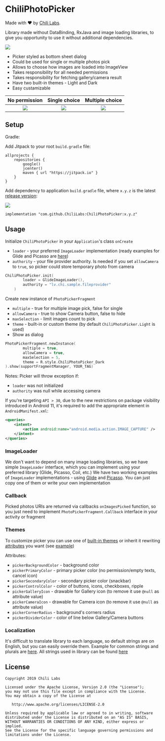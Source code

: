 # ChiliPhotoPicker

Made with ❤️ by [Chili Labs](https://chililabs.io).

Library made without DataBinding, RxJava and image loading libraries, to give you opportunity to use it without additional dependencies.

![](images/example.gif)

- Picker styled as bottom sheet dialog
- Could be used for single or multiple photos pick
- Allows to choose how images are loaded into ImageView
- Takes responsibility for all needed permissions
- Takes responsibility for fetching gallery/camera result
- Have two built-in themes - Light and Dark
- Easy custamizable


| No permission                   | Single choice                      | Multiple choice                   |
|:-------------------------------:|:----------------------------------:|:---------------------------------:|
|![](images/screen_permission.png)| ![](images/screen_single.png)      | ![](images/screen_multiple.png)   |

## Setup

Gradle:

Add Jitpack to your root `build.gradle` file:

```
allprojects {
    repositories {
        google()
        jcenter()
        maven { url "https://jitpack.io" }
    }
}
```

Add dependency to application `build.gradle` file, where `x.y.z` is the latest [release version](https://github.com/ChiliLabs/ChiliPhotoPicker/releases):

[![](https://jitpack.io/v/ChiliLabs/ChiliPhotoPicker.svg)](https://jitpack.io/#ChiliLabs/ChiliPhotoPicker)

```
implementation "com.github.ChiliLabs:ChiliPhotoPicker:x.y.z"
```

## Usage

Initialize `ChiliPhotoPicker` in your `Application`'s class `onCreate`
- `loader` - your preferred `ImageLoader` implementation (ready examples for Glide and Picasso are [here](https://github.com/ChiliLabs/ChiliPhotoPicker/tree/master/sample/src/main/java/lv/chi/chiliphotopicker/loaders))
- `authority` - your file provider authority. Is needed if you set `allowCamera` to `true`, so picker could store temporary photo from camera

``` kotlin
ChiliPhotoPicker.init(
        loader = GlideImageLoader(),
        authority = "lv.chi.sample.fileprovider"
    )
```

Create new instance of `PhotoPickerFragment`
- `multiple` - true for multiple image pick, false for single
- `allowCamera` - true to show Camera button, false to hide
- `maxSelection` - limit images count to pick
- `theme` - built-in or custom theme (by default `ChiliPhotoPicker.Light` is used)
- Show as dialog

``` kotlin
PhotoPickerFragment.newInstance(
        multiple = true, 
        allowCamera = true,
        maxSelection = 5,
        theme = R.style.ChiliPhotoPicker_Dark
).show(supportFragmentManager, YOUR_TAG)
```

Notes:
Picker will throw exception if:
- `loader` was not initialized
- `authority` was null while accessing camera

If you're targeting `API > 30`, due to the new restrictions on package visibility introduced in Android 11, it's required to add the appropriate <queries> element in `AndroidManifest.xml`:
```xml
<queries>
    <intent>
        <action android:name="android.media.action.IMAGE_CAPTURE" />
    </intent>
</queries>
```
    
### ImageLoader

We don't want to depend on many image loading libraries, so we have simple `ImageLoader` interface, which you can implement using your preferred library (Glide, Picasso, Coil, etc.)
We have two working examples of `ImageLoader` implementations - using [Glide](https://github.com/ChiliLabs/ChiliPhotoPicker/blob/master/sample/src/main/java/lv/chi/chiliphotopicker/loaders/GlideImageLoader.kt) and [Picasso](https://github.com/ChiliLabs/ChiliPhotoPicker/blob/master/sample/src/main/java/lv/chi/chiliphotopicker/loaders/PicassoImageLoader.kt). You can just copy one of them or write your own implementation

### Callback

Picked photos URIs are returned via callbacks `onImagesPicked` function, so you just need to implement `PhotoPickerFragment.Callback` interface in your activity or fragment

### Themes

To customize picker you can use one of [built-in themes](https://github.com/ChiliLabs/ChiliPhotoPicker/blob/master/photopicker/src/main/res/values/themes.xml) or inherit it rewriting [attributes](https://github.com/ChiliLabs/ChiliPhotoPicker/blob/master/photopicker/src/main/res/values/attrs.xml) you want (see [example](https://github.com/ChiliLabs/ChiliPhotoPicker/blob/master/sample/src/main/res/values/styles.xml))

Attributes:
- `pickerBackgroundColor` - background color
- `pickerPrimaryColor` - primary picker color (no permission/empty texts, cancel icon)
- `pickerSecondaryColor` - secondary picker color (snackbar)
- `pickerControlColor` - color of buttons, icons, checkboxes, ripple
- `pickerGalleryIcon` - drawable for Gallery icon (to remove it use `@null` as attribute value)
- `pickerCameraIcon` - drawable for Camera icon (to remove it use `@null` as attribute value)
- `pickerCornerRadius` - background's corners radius
- `pickerDividerColor` - color of line below Gallery/Camera buttons

### Localization

It's difficult to translate library to each language, so default strings are on English, but you can easily override them. Example for common strings and plurals are [here](https://github.com/ChiliLabs/ChiliPhotoPicker/blob/master/sample/src/main/res/values/strings.xml). All strings used in library can be found [here](https://github.com/ChiliLabs/ChiliPhotoPicker/blob/master/photopicker/src/main/res/values/strings.xml)

## License

```
Copyright 2019 Chili Labs

Licensed under the Apache License, Version 2.0 (the "License");
you may not use this file except in compliance with the License.
You may obtain a copy of the License at

   http://www.apache.org/licenses/LICENSE-2.0

Unless required by applicable law or agreed to in writing, software
distributed under the License is distributed on an "AS IS" BASIS,
WITHOUT WARRANTIES OR CONDITIONS OF ANY KIND, either express or implied.
See the License for the specific language governing permissions and
limitations under the License.
```
